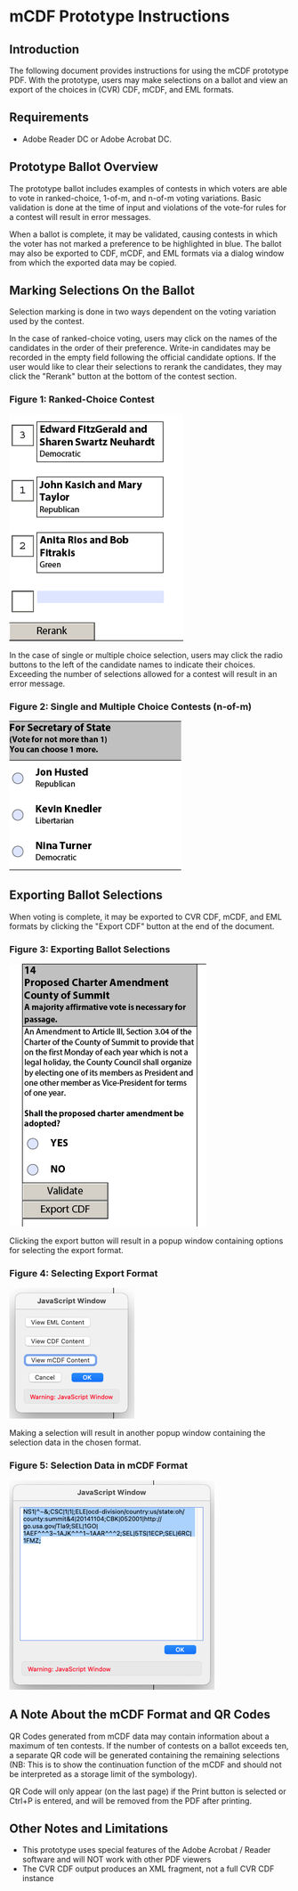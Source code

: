 # mCDF Prototype Instructions

## Introduction

The following document provides instructions for using the mCDF prototype PDF. With the prototype, users may make selections on a ballot and view an export of the choices in (CVR) CDF, mCDF, and EML formats.

## Requirements

* Adobe Reader DC or Adobe Acrobat DC.

## Prototype Ballot Overview

The prototype ballot includes examples of contests in which voters are able to vote in ranked-choice, 1-of-m, and n-of-m voting variations. Basic validation is done at the time of input and violations of the vote-for rules for a contest will result in error messages.

When a ballot is complete, it may be validated, causing contests in which the voter has not marked a preference to be highlighted in blue. The ballot may also be exported to CDF, mCDF, and EML formats via a dialog window from which the exported data may be copied.

## Marking Selections On the Ballot

Selection marking is done in two ways dependent on the voting variation used by the contest.

In the case of ranked-choice voting, users may click on the names of the candidates in the order of their preference. Write-in candidates may be recorded in the empty field following the official candidate options. If the user would like to clear their selections to rerank the candidates, they may click the "Rerank" button at the bottom of the contest section.

### Figure 1: Ranked-Choice Contest

![ranked-choice contest](./imgs/ranked_choice_selection.png)

In the case of single or multiple choice selection, users may click the radio buttons to the left of the candidate names to indicate their choices. Exceeding the number of selections allowed for a contest will result in an error message.

### Figure 2: Single and Multiple Choice Contests (n-of-m)

![single and multiple choice contests](./imgs/single_choice_selection.png)

## Exporting Ballot Selections

When voting is complete, it may be exported to CVR CDF, mCDF, and EML formats by clicking the "Export CDF" button at the end of the document.

### Figure 3: Exporting Ballot Selections

![exporting ballot selections](./imgs/export_cdf.png)

Clicking the export button will result in a popup window containing options for selecting the export format.

### Figure 4: Selecting Export Format

![selecting export format](./imgs/view_mcdf.png)

Making a selection will result in another popup window containing the selection data in the chosen format.

### Figure 5: Selection Data in mCDF Format

![mCDF export](./imgs/mcdf_content.png)

## A Note About the mCDF Format and QR Codes

QR Codes generated from mCDF data may contain information about a maximum of ten contests. If the number of contests on a ballot exceeds ten, a separate QR code will be generated containing the remaining selections (NB: This is to show the continuation function of the mCDF and should not be interpreted as a storage limit of the symbology).

QR Code will only appear (on the last page) if the Print button is selected or Ctrl+P is entered, and will be removed from the PDF after printing.

## Other Notes and Limitations

- This prototype uses special features of the Adobe Acrobat / Reader software and will NOT work with other PDF viewers
- The CVR CDF output produces an XML fragment, not a full CVR CDF instance
